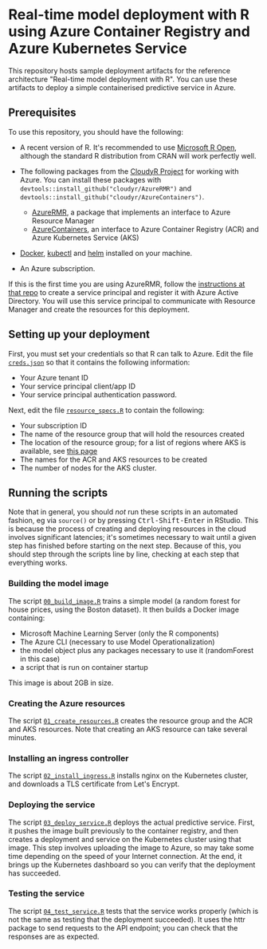 # Real-time model deployment with R using Azure Container Registry and Azure Kubernetes Service

This repository hosts sample deployment artifacts for the reference architecture "Real-time model deployment with R". You can use these artifacts to deploy a simple containerised predictive service in Azure.

## Prerequisites

To use this repository, you should have the following:

- A recent version of R. It's recommended to use [Microsoft R Open](https://mran.microsoft.com/open), although the standard R distribution from CRAN will work perfectly well.

- The following packages from the [CloudyR Project](http://cloudyr.github.io/) for working with Azure. You can install these packages with `devtools::install_github("cloudyr/AzureRMR")` and `devtools::install_github("cloudyr/AzureContainers")`.
  * [AzureRMR](https://github.com/cloudyr/AzureRMR), a package that implements an interface to Azure Resource Manager
  * [AzureContainers](https://github.com/cloudyr/AzureContainers), an interface to Azure Container Registry (ACR) and Azure Kubernetes Service (AKS)

- [Docker](https://www.docker.com/get-started), [kubectl](https://kubernetes.io/docs/tasks/tools/install-kubectl/) and [helm](https://www.helm.sh/) installed on your machine.

- An Azure subscription.

If this is the first time you are using AzureRMR, follow the [instructions at that repo](https://github.com/cloudyr/AzureRMR/blob/master/README.md) to create a service principal and register it with Azure Active Directory. You will use this service principal to communicate with Resource Manager and create the resources for this deployment.


## Setting up your deployment

First, you must set your credentials so that R can talk to Azure. Edit the file [`creds.json`](creds.json) so that it contains the following information:

- Your Azure tenant ID
- Your service principal client/app ID
- Your service principal authentication password.

Next, edit the file [`resource_specs.R`](resource_specs.R) to contain the following:

- Your subscription ID
- The name of the resource group that will hold the resources created
- The location of the resource group; for a list of regions where AKS is available, see [this page](https://docs.microsoft.com/en-us/azure/aks/container-service-quotas#region-availability)
- The names for the ACR and AKS resources to be created
- The number of nodes for the AKS cluster.

## Running the scripts

Note that in general, you should _not_ run these scripts in an automated fashion, eg via `source()` or by pressing <kbd>Ctrl-Shift-Enter</kbd> in RStudio. This is because the process of creating and deploying resources in the cloud involves significant latencies; it's sometimes necessary to wait until a given step has finished before starting on the next step. Because of this, you should step through the scripts line by line, checking at each step that everything works.

### Building the model image

The script [`00_build_image.R`](00_build_image.R) trains a simple model (a random forest for house prices, using the Boston dataset). It then builds a Docker image containing:

- Microsoft Machine Learning Server (only the R components)
- The Azure CLI (necessary to use Model Operationalization)
- the model object plus any packages necessary to use it (randomForest in this case)
- a script that is run on container startup

This image is about 2GB in size.

### Creating the Azure resources

The script [`01_create_resources.R`](01_create_resources.R) creates the resource group and the ACR and AKS resources. Note that creating an AKS resource can take several minutes.

### Installing an ingress controller

The script [`02_install_ingress.R`](02_install_ingress.R) installs nginx on the Kubernetes cluster, and downloads a TLS certificate from Let's Encrypt.

### Deploying the service

The script [`03_deploy_service.R`](03_deploy_service.R) deploys the actual predictive service. First, it pushes the image built previously to the container registry, and then creates a deployment and service on the Kubernetes cluster using that image. This step involves uploading the image to Azure, so may take some time depending on the speed of your Internet connection. At the end, it brings up the Kubernetes dashboard so you can verify that the deployment has succeeded.

### Testing the service

The script [`04_test_service.R`](04_test_service.R) tests that the service works properly (which is not the same as testing that the deployment succeeded). It uses the httr package to send requests to the API endpoint; you can check that the responses are as expected.



